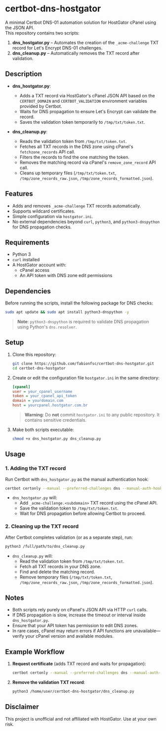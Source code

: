 # certbot-dns-hostgator

A minimal Certbot DNS-01 automation solution for HostGator cPanel using the JSON API.  
This repository contains two scripts:
1. **dns_hostgator.py** – Automates the creation of the `_acme-challenge` TXT record for Let's Encrypt DNS-01 challenges.  
2. **dns_cleanup.py** – Automatically removes the TXT record after validation.

## Description

- **dns_hostgator.py**:  
  - Adds a TXT record via HostGator's cPanel JSON API based on the `CERTBOT_DOMAIN` and `CERTBOT_VALIDATION` environment variables provided by Certbot.  
  - Waits for DNS propagation to ensure Let's Encrypt can validate the record.  
  - Saves the validation token temporarily to `/tmp/txt/token.txt`.

- **dns_cleanup.py**:  
  - Reads the validation token from `/tmp/txt/token.txt`.  
  - Fetches all TXT records in the DNS zone using cPanel's `fetchzone_records` API call.  
  - Filters the records to find the one matching the token.  
  - Removes the matching record via cPanel's `remove_zone_record` API call.  
  - Cleans up temporary files (`/tmp/txt/token.txt`, `/tmp/zone_records_raw.json`, `/tmp/zone_records_formatted.json`).

## Features

- Adds and removes `_acme-challenge` TXT records automatically.  
- Supports wildcard certificates.  
- Simple configuration via `hostgator.ini`.  
- No external dependencies beyond `curl`, `python3`, and `python3-dnspython` for DNS propagation checks.

## Requirements

- Python 3  
- `curl` installed  
- A HostGator account with:  
  - cPanel access  
  - An API token with DNS zone edit permissions

## Dependencies

Before running the scripts, install the following package for DNS checks:

```bash
sudo apt update && sudo apt install python3-dnspython -y
```

> **Note**: `python3-dnspython` is required to validate DNS propagation using Python's `dns.resolver`.

## Setup

1. Clone this repository:

    ```bash
    git clone https://github.com/fabionfsc/certbot-dns-hostgator.git
    cd certbot-dns-hostgator
    ```

2. Create or edit the configuration file `hostgator.ini` in the same directory:

    ```ini
    [cpanel]
    user = your_cpanel_username
    token = your_cpanel_api_token
    domain = yourdomain.com
    host = yourcpanel.hostgator.com.br
    ```

    > **Warning**: Do **not** commit `hostgator.ini` to any public repository. It contains sensitive credentials.

3. Make both scripts executable:

    ```bash
    chmod +x dns_hostgator.py dns_cleanup.py
    ```

## Usage

### 1. Adding the TXT record

Run Certbot with `dns_hostgator.py` as the manual authentication hook:

```bash
certbot certonly --manual --preferred-challenges dns --manual-auth-hook "/full/path/to/dns_hostgator.py" -d '*.yourdomain.com' --agree-tos --no-eff-email --email your.email@example.com
```

- `dns_hostgator.py` will:
  - Add `_acme-challenge.<subdomain>` TXT record using the cPanel API.
  - Save the validation token to `/tmp/txt/token.txt`.
  - Wait for DNS propagation before allowing Certbot to proceed.

### 2. Cleaning up the TXT record

After Certbot completes validation (or as a separate step), run:

```bash
python3 /full/path/to/dns_cleanup.py
```

- `dns_cleanup.py` will:
  - Read the validation token from `/tmp/txt/token.txt`.
  - Fetch all TXT records in your DNS zone.
  - Find and delete the matching record.
  - Remove temporary files (`/tmp/txt/token.txt`, `/tmp/zone_records_raw.json`, `/tmp/zone_records_formatted.json`).

## Notes

- Both scripts rely purely on cPanel's JSON API via HTTP `curl` calls.
- If DNS propagation is slow, increase the timeout or interval inside `dns_hostgator.py`.
- Ensure that your API token has permission to edit DNS zones.
- In rare cases, cPanel may return errors if API functions are unavailable—verify your cPanel version and available modules.

## Example Workflow

1. **Request certificate** (adds TXT record and waits for propagation):

    ```bash
    certbot certonly --manual --preferred-challenges dns --manual-auth-hook "/home/user/certbot-dns-hostgator/dns_hostgator.py" -d 'webmail.yourdomain.com' --agree-tos --no-eff-email --email user@example.com
    ```

2. **Remove the validation TXT record**:

    ```bash
    python3 /home/user/certbot-dns-hostgator/dns_cleanup.py
    ```

## Disclaimer

This project is unofficial and not affiliated with HostGator. Use at your own risk.
